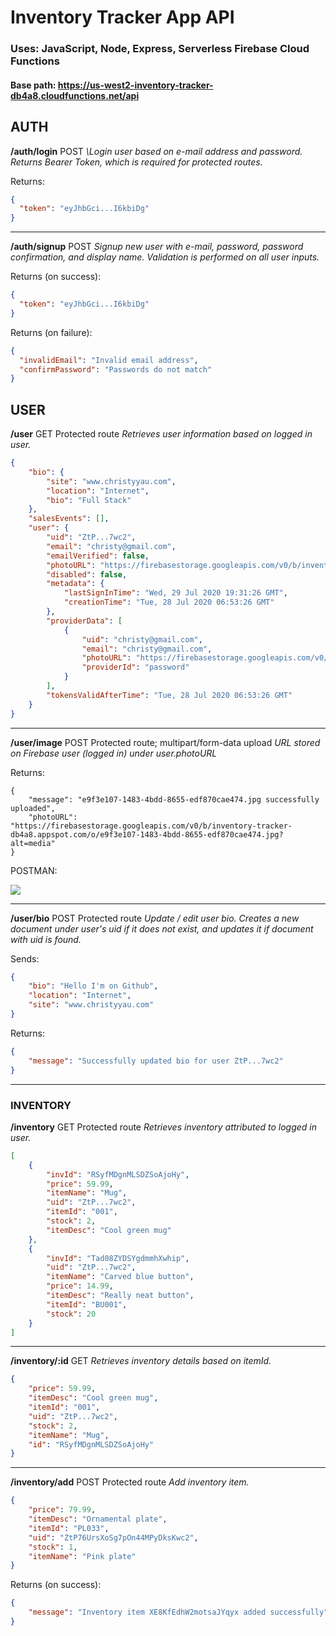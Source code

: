 # Inventory Tracker App API
### Uses: JavaScript, Node, Express, Serverless Firebase Cloud Functions

#### Base path: https://us-west2-inventory-tracker-db4a8.cloudfunctions.net/api



## AUTH

**/auth/login**
POST
*\Login user based on e-mail address and password. Returns Bearer Token, which is required for protected routes.*

Returns:

```json
{
  "token": "eyJhbGci...I6kbiDg"
}
```



-------------------



**/auth/signup**
POST
*Signup new user with e-mail, password, password confirmation, and display name. Validation is performed on all user inputs.*

Returns (on success):

```json
{
  "token": "eyJhbGci...I6kbiDg"
}
```

Returns (on failure):

```json
{
  "invalidEmail": "Invalid email address",
  "confirmPassword": "Passwords do not match"
}
```





## USER 

**/user**
GET
Protected route
*Retrieves user information based on logged in user.*

```json
{
    "bio": {
        "site": "www.christyyau.com",
        "location": "Internet",
        "bio": "Full Stack"
    },
    "salesEvents": [],
    "user": {
        "uid": "ZtP...7wc2",
        "email": "christy@gmail.com",
        "emailVerified": false,
        "photoURL": "https://firebasestorage.googleapis.com/v0/b/inventory-tracker-db4a8.appspot.com/o/e9f3e107-1483-4bdd-8655-edf870cae474.jpg?alt=media",
        "disabled": false,
        "metadata": {
            "lastSignInTime": "Wed, 29 Jul 2020 19:31:26 GMT",
            "creationTime": "Tue, 28 Jul 2020 06:53:26 GMT"
        },
        "providerData": [
            {
                "uid": "christy@gmail.com",
                "email": "christy@gmail.com",
                "photoURL": "https://firebasestorage.googleapis.com/v0/b/inventory-tracker-db4a8.appspot.com/o/e9f3e107-1483-4bdd-8655-edf870cae474.jpg?alt=media",
                "providerId": "password"
            }
        ],
        "tokensValidAfterTime": "Tue, 28 Jul 2020 06:53:26 GMT"
    }
}
```



----------------------------



**/user/image**
POST
Protected route; multipart/form-data upload
*URL stored on Firebase user (logged in) under user.photoURL*

Returns:

```
{
    "message": "e9f3e107-1483-4bdd-8655-edf870cae474.jpg successfully uploaded",
    "photoURL": "https://firebasestorage.googleapis.com/v0/b/inventory-tracker-db4a8.appspot.com/o/e9f3e107-1483-4bdd-8655-edf870cae474.jpg?alt=media"
}
```



POSTMAN:

![](C:\Development\inventory-tracker\inventory-tracker-functions\functions\img\user-image.png)



------------------



**/user/bio**
POST
Protected route
*Update / edit user bio.  Creates a new document under user's uid if it does not exist, and updates it if document with uid is found.*

Sends:

```json
{
    "bio": "Hello I'm on Github",
    "location": "Internet",
    "site": "www.christyyau.com"
}
```

Returns:

```json
{
    "message": "Successfully updated bio for user ZtP...7wc2"
}
```

--------------



### INVENTORY

**/inventory**
GET
Protected route
*Retrieves inventory attributed to logged in user.*

```json
[
    {
        "invId": "RSyfMDgnMLSDZSoAjoHy",
        "price": 59.99,
        "itemName": "Mug",
        "uid": "ZtP...7wc2",
        "itemId": "001",
        "stock": 2,
        "itemDesc": "Cool green mug"
    },
    {
        "invId": "Tad08ZYDSYgdmmhXwhip",
        "uid": "ZtP...7wc2",
        "itemName": "Carved blue button",
        "price": 14.99,
        "itemDesc": "Really neat button",
        "itemId": "BU001",
        "stock": 20
    }
]
```



-----------------------------

**/inventory/:id**
GET
*Retrieves inventory details based on itemId.*

```json
{
    "price": 59.99,
    "itemDesc": "Cool green mug",
    "itemId": "001",
    "uid": "ZtP...7wc2",
    "stock": 2,
    "itemName": "Mug",
    "id": "RSyfMDgnMLSDZSoAjoHy"
}
```



--------------



**/inventory/add**
POST
Protected route
*Add inventory item.*

```json
{
    "price": 79.99,
    "itemDesc": "Ornamental plate",
    "itemId": "PL033",
    "uid": "ZtP76UrsXoSg7pOn44MPyDksKwc2",
    "stock": 1,
    "itemName": "Pink plate"
}
```

Returns (on success):

```json
{
    "message": "Inventory item XE8KfEdhW2motsaJYqyx added successfully"
}
```

